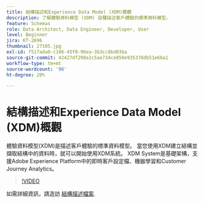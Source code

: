 ```yaml
---
title: 結構描述和Experience Data Model (XDM)概觀
description: 了解體驗資料模型 (XDM) 這種描述客戶體驗的標準資料模型。
feature: Schemas
role: Data Architect, Data Engineer, Developer, User
level: Beginner
jira: KT-2696
thumbnail: 27105.jpg
exl-id: f517ada0-c106-45f0-96ea-3b3cc8bd03ba
source-git-commit: 42427df298e2c5ae734ce050e935378db51e66a1
workflow-type: tm+mt
source-wordcount: '96'
ht-degree: 20%

---
```


# 結構描述和Experience Data Model (XDM)概觀

體驗資料模型(XDM)是描述客戶體驗的標準資料模型。 當您使用XDM建立結構並擷取結構中的資料時，就可以開始使用XDM系統。 XDM System是基礎架構，支援Adobe Experience Platform中的即時客戶設定檔、機器學習和Customer Journey Analytics。

>[!VIDEO](https://video.tv.adobe.com/v/27105?quality=12&learn=on)

如需詳細資訊，請造訪 [結構描述檔案](https://experienceleague.adobe.com/docs/experience-platform/xdm/home.html?lang=zh-Hant).
